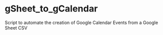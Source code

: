 # gSheet_to_gCalendar
Script to automate the creation of Google Calendar Events from a Google Sheet CSV 
